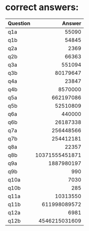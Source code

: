 # correct answers:
| Question  | Answer            |
| --------- | ----------------: |
| q1a       | 55090             |
| q1b       | 54845             |
| q2a       | 2369              |
| q2b       | 66363             |
| q3a       | 551094            |
| q3b       | 80179647          |
| q4a       | 23847             |
| q4b       | 8570000           |
| q5a       | 662197086         |
| q5b       | 52510809          |
| q6a       | 440000            |
| q6b       | 26187338          |
| q7a       | 256448566         |
| q7b       | 254412181         |
| q8a       | 22357             |
| q8b       | 10371555451871    |
| q9a       | 1887980197        |
| q9b       | 990               |
| q10a      | 7030              |
| q10b      | 285               |
| q11a      | 10313550          |
| q11b      | 611998089572      |
| q12a      | 6981              |
| q12b      | 4546215031609     |
